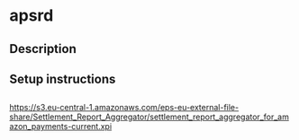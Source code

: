 # apsrd

## Description

## Setup instructions

##


https://s3.eu-central-1.amazonaws.com/eps-eu-external-file-share/Settlement_Report_Aggregator/settlement_report_aggregator_for_amazon_payments-current.xpi
